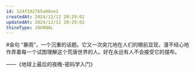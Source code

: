 ```yaml
---
id: 124f1027b5a08ee1
createdAt: 2024/12/12 20:29:02
updatedAt: 2024/12/12 20:29:02
thinoType: JOURNAL
---
```

#金句 “暴雨”，一个沉重的话题。它又一次突兀地在人们的眼前显现，漫不经心地作弄着每一个试图理解这个荒唐世界的人。好在永远有人不会接受它的摆布。

——《地球上最后的夜晚-密码学入门》